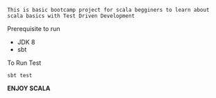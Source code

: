 ``This is basic bootcamp project for scala begginers to learn about
scala basics with Test Driven Development``

Prerequisite to run
* JDK 8
* sbt

To Run Test
 
 ``sbt test``
 
 
 
 <b>ENJOY SCALA</b>
 
 